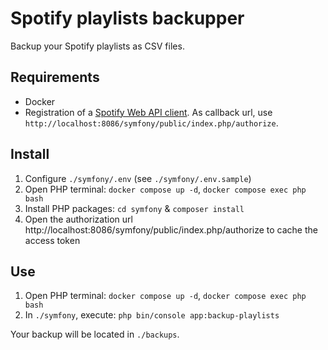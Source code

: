 # Spotify playlists backupper

Backup your Spotify playlists as CSV files.

## Requirements

- Docker
- Registration of a [Spotify Web API client](https://developer.spotify.com/dashboard/application). As callback url,
  use `http://localhost:8086/symfony/public/index.php/authorize`.

## Install

1. Configure `./symfony/.env` (see `./symfony/.env.sample`)
2. Open PHP terminal: `docker compose up -d`, `docker compose exec php bash`
3. Install PHP packages: `cd symfony` & `composer install`
4. Open the authorization url http://localhost:8086/symfony/public/index.php/authorize to cache the access token

## Use

1. Open PHP terminal: `docker compose up -d`, `docker compose exec php bash`
2. In `./symfony`, execute: `php bin/console app:backup-playlists`

Your backup will be located in `./backups`.